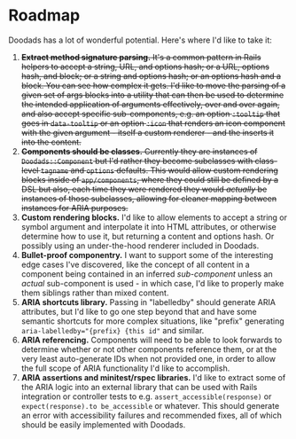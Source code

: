 # Roadmap

Doodads has a lot of wonderful potential. Here's where I'd like to take it:

1. ~~**Extract method signature parsing.** It's a common pattern in Rails helpers to accept a string, URL, and options hash; or a URL, options hash, and block; or a string and options hash; or an options hash and a block. You can see how complex it gets. I'd like to move the parsing of a given set of args blocks into a utility that can then be used to determine the intended application of arguments effectively, over and over again, and also accept specific sub-components, e.g. an option `:tooltip` that goes in `data-tooltip` or an option `:icon` that renders an icon component with the given argument - itself a custom renderer - and the inserts it into the content.~~
2. ~~**Components should be classes.** Currently they are instances of `Doodads::Component` but I'd rather they become subclasses with class-level `tagname` and `options` defaults. This would allow custom rendering blocks inside of `app/components`, where they could still be defined by a DSL but also, each time they were rendered they would *actually* be instances of those subclasses, allowing for cleaner mapping between instances for ARIA purposes.~~
3. **Custom rendering blocks.** I'd like to allow elements to accept a string or symbol argument and interpolate it into HTML attributes, or otherwise determine how to use it, but returning a content and options hash. Or possibly using an under-the-hood renderer included in Doodads.
4. **Bullet-proof componentry.** I want to support some of the interesting edge cases I've discovered, like the concept of all content in a component being contained in an inferred _sub-component_ unless an _actual_ sub-component is used - in which case, I'd like to properly make them siblings rather than mixed content.
5. **ARIA shortcuts library.** Passing in "labelledby" should generate ARIA attributes, but I'd like to go one step beyond that and have some semantic shortcuts for more complex situations, like "prefix" generating `aria-labelledby="{prefix} {this id"` and similar.
6. **ARIA referencing.** Components will need to be able to look forwards to determine whether or not other components reference them, or at the very least auto-generate IDs when not provided one, in order to allow the full scope of ARIA functionality I'd like to accomplish.
7. **ARIA assertions and minitest/rspec libraries.** I'd like to extract some of the ARIA logic into an external library that can be used with Rails integration or controller tests to e.g. `assert_accessible(response)` or `expect(response).to be_accessible` or whatever. This should generate an error with accessibility failures and recommended fixes, all of which should be easily implemented with Doodads.
